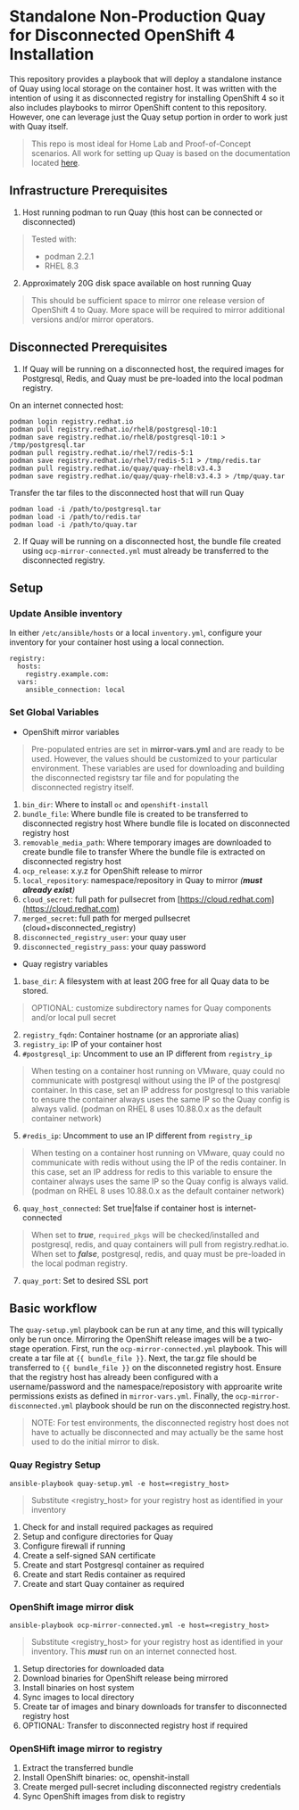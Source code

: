 # Standalone Non-Production Quay for Disconnected OpenShift 4 Installation

This repository provides a playbook that will deploy a standalone instance of Quay using local storage on the container host.  It was written with the intention of using it as disconnected registry for installing OpenShift 4 so it also includes playbooks to mirror OpenShift content to this repository.  However, one can leverage just the Quay setup portion in order to work just with Quay itself.

> This repo is most ideal for Home Lab and Proof-of-Concept scenarios. All work for setting up Quay is based on the documentation located [here](https://access.redhat.com/documentation/en-us/red_hat_quay/3.4/html/deploy_red_hat_quay_for_proof-of-concept_non-production_purposes/index).

## Infrastructure Prerequisites

1. Host running podman to run Quay (this host can be connected or disconnected)
> Tested with:
>  * podman 2.2.1
>  * RHEL 8.3
2. Approximately 20G disk space available on host running Quay
> This should be sufficient space to mirror one release version of OpenShift 4 to Quay.  More space will be required to mirror additional versions and/or mirror operators.

## Disconnected Prerequisites

1. If Quay will be running on a disconnected host, the required images for Postgresql, Redis, and Quay must be pre-loaded into the local podman registry.

On an internet connected host:
```
podman login registry.redhat.io
podman pull registry.redhat.io/rhel8/postgresql-10:1
podman save registry.redhat.io/rhel8/postgresql-10:1 > /tmp/postgresql.tar 
podman pull registry.redhat.io/rhel7/redis-5:1
podman save registry.redhat.io/rhel7/redis-5:1 > /tmp/redis.tar
podman pull registry.redhat.io/quay/quay-rhel8:v3.4.3
podman save registry.redhat.io/quay/quay-rhel8:v3.4.3 > /tmp/quay.tar
```
Transfer the tar files to the disconnected host that will run Quay
```
podman load -i /path/to/postgresql.tar
podman load -i /path/to/redis.tar
podman load -i /path/to/quay.tar
```

2. If Quay will be running on a disconnected host, the bundle file created using `ocp-mirror-connected.yml` must already be transferred to the disconnected registry.

## Setup
### Update Ansible inventory
In either `/etc/ansible/hosts` or a local `inventory.yml`, configure your inventory for your container host using a local connection.
```
registry:
  hosts:
    registry.example.com:
  vars:
    ansible_connection: local
```
### Set Global Variables
* OpenShift mirror variables
> Pre-populated entries are set in **mirror-vars.yml** and are ready to be used.  However, the values should be customized to your particular environment.  These variables are used for downloading and building the disconnected registsry tar file and for populating the disconnected registry itself.
1. `bin_dir`: Where to install `oc` and `openshift-install`
2. `bundle_file`: Where bundle file is created to be transferred to disconnected registry host
                  Where bundle file is located on disconnected registry host
3. `removable_media_path`: Where temporary images are downloaded to create bundle file to transfer
                           Where the bundle file is extracted on disconnected registry host
4. `ocp_release`: x.y.z for OpenShift release to mirror
5. `local_repository`: namespace/repository in Quay to mirror *(**must already exist**)*
6. `cloud_secret`: full path for pullsecret from [https://cloud.redhat.com](https://cloud.redhat.com)
7. `merged_secret`: full path for merged pullsecret (cloud+disconnected_registry)
8. `disconnected_registry_user`: your quay user
9. `disconnected_registry_pass`: your quay password

* Quay registry variables
1. `base_dir`: A filesystem with at least 20G free for all Quay data to be stored.
> OPTIONAL: customize subdirectory names for Quay components and/or local pull secret
2. `registry_fqdn`: Container hostname (or an approriate alias)
3. `registry_ip`: IP of your container host
4. `#postgresql_ip`: Uncomment to use an IP different from `registry_ip`
> When testing on a container host running on VMware, quay could no communicate with postgresql without using the IP of the postgresql container.  In this case, set an IP address for postgresql to this variable to ensure the container always uses the same IP so the Quay config is always valid. (podman on RHEL 8 uses 10.88.0.x as the default container network)
5. `#redis_ip`: Uncomment to use an IP different from `registry_ip`
> When testing on a container host running on VMware, quay could no communicate with redis without using the IP of the redis container.  In this case, set an IP address for redis to this variable to ensure the container always uses the same IP so the Quay config is always valid. (podman on RHEL 8 uses 10.88.0.x as the default container network)
6. `quay_host_connected`: Set true|false if container host is internet-connected
> When set to ***true***, `required_pkgs` will be checked/installed and postgresql, redis, and quay containers will pull from registry.redhat.io.  When set to ***false***, postgresql, redis, and quay must be pre-loaded in the local podman registry.
7. `quay_port`: Set to desired SSL port


## Basic workflow
The `quay-setup.yml` playbook can be run at any time, and this will typically only be run once.  Mirroring the OpenShift release images will be a two-stage operation.  First, run the `ocp-mirror-connected.yml` playbook.  This will create a tar file at `{{ bundle_file }}`.  Next, the tar.gz file should be transferred to `{{ bundle_file }}` on the disconneted registry host.  Ensure that the registry host has already been configured with a username/password and the namespace/reposistory with approarite write permissions exists as defined in `mirror-vars.yml`.  Finally, the `ocp-mirror-disconnected.yml` playbook should be run on the disconnected registry.host.
> NOTE: For test environments, the disconnected registry host does not have to actually be disconnected and may actually be the same host used to do the initial mirror to disk.

### Quay Registry Setup
`ansible-playbook quay-setup.yml -e host=<registry_host>`
> Substitute \<registry_host\> for your registry host as identified in your inventory

1. Check for and install required packages as required
2. Setup and configure directories for Quay
3. Configure firewall if running
4. Create a self-signed SAN certificate
5. Create and start Postgresql container as required
6. Create and start Redis container as required
7. Create and start Quay container as required

### OpenShift image mirror disk
`ansible-playbook ocp-mirror-connected.yml -e host=<registry_host>`
> Substitute \<registry_host\> for your registry host as identified in your inventory.
> This ***must*** run on an internet connected host.

1. Setup directories for downloaded data
2. Download binaries for OpenShift release being mirrored
3. Install binaries on host system
4. Sync images to local directory
5. Create tar of images and binary downloads for transfer to disconnected registry host
6. OPTIONAL: Transfer to disconnected registry host if required

### OpenSHift image mirror to registry
1. Extract the transferred bundle
2. Install OpenShift binaries: oc, openshit-install
3. Create merged pull-secret including disconnected registry credentials
4. Sync OpenShift images from disk to registry
